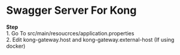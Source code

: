 <h1> Swagger Server For Kong </h1>
<b>Step </b>
<br>
<span>1. Go To src/main/resoucrces/application.properties</span>
<br>
<span>2. Edit kong-gateway.host and kong-gateway.external-host (If using docker)</span>
